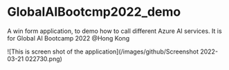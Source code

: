# GlobalAIBootcmp2022_demo
A win form application, to demo how to call different Azure AI services.  It is for Global AI Bootcamp 2022 @Hong Kong

![This is screen shot of the application](/images/github/Screenshot 2022-03-21 022730.png)
